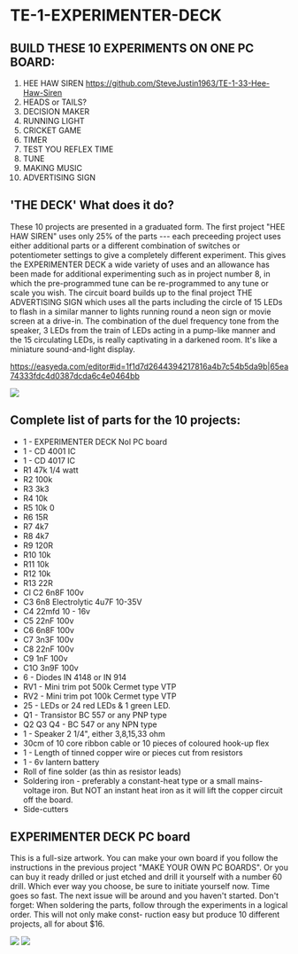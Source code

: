 # TE-1-EXPERIMENTER-DECK

## BUILD THESE 10 EXPERIMENTS ON ONE PC BOARD:
1. HEE HAW SIREN https://github.com/SteveJustin1963/TE-1-33-Hee-Haw-Siren
2. HEADS or TAILS?
3. DECISION MAKER
4. RUNNING LIGHT
5. CRICKET GAME
6. TIMER
7. TEST YOU REFLEX TIME 
8. TUNE
9. MAKING MUSIC 
10. ADVERTISING SIGN 

## 'THE DECK' What does it do?
These 10 projects are presented in a graduated form. The first project "HEE HAW SIREN" uses only 25% of the parts --- each preceeding project uses either additional parts or a different combination of switches or potentiometer settings to give a completely different experiment. This gives the EXPERIMENTER DECK a wide variety of uses and an allowance has been made for additional experimenting such as  in project number 8, in which the pre-programmed tune can be re-programmed to any tune or scale you wish. The circuit board builds up to the final project THE ADVERTISING SIGN which uses all the parts including the circle of 15 LEDs to flash in a similar manner to lights running round a neon sign or movie screen at a drive-in. The combination of the duel frequency tone from the speaker, 3 LEDs from the train of LEDs acting in a pump-like manner and the 15 circulating LEDs, is really captivating in a darkened room. It's like a miniature sound-and-light display.

https://easyeda.com/editor#id=1f1d7d2644394217816a4b7c54b5da9b|65ea74333fdc4d0387dcda6c4e0464bb

![](https://github.com/SteveJustin1963/TE-1-31-EXPERIMENTER-DECK/blob/master/deck-cct.png)

## Complete list of parts for the 10 projects:
* 1 - EXPERIMENTER DECK Nol PC board
* 1 - CD 4001 IC
* 1 - CD 4017 IC
* R1 47k 1/4 watt
* R2 100k
* R3 3k3
* R4 10k
* R5 10k 0
* R6 15R
* R7 4k7
* R8 4k7
* R9 120R
* R10 10k
* R11 10k
* R12 10k
* R13 22R
* Cl C2 6n8F 100v 
* C3 6n8 Electrolytic 4u7F 10-35V
* C4 22mfd 10 - 16v
* C5 22nF 100v
* C6 6n8F 100v
* C7 3n3F 100v
* C8 22nF 100v
* C9 1nF 100v
* C1O 3n9F 100v
* 6 - Diodes IN 4148 or IN 914
* RV1 - Mini trim pot 500k Cermet type VTP
* RV2 - Mini trim pot 100k Cermet type VTP
* 25 - LEDs or 24 red LEDs & 1 green LED.
* Q1 - Transistor BC 557 or any PNP type
* Q2 Q3 Q4 - BC 547 or any NPN type
* 1 - Speaker 2 1/4", either 3,8,15,33 ohm
* 30cm of 10 core ribbon cable or 10 pieces of coloured hook-up flex
* 1 - Length of tinned copper wire or pieces cut from resistors
* 1 - 6v lantern battery
* Roll of fine solder (as thin as resistor leads)
* Soldering iron - preferably a constant-heat type or a small mains-voltage iron. But NOT an instant heat iron as it will lift the copper circuit off the board.
* Side-cutters 

## EXPERIMENTER DECK PC board
This is a full-size artwork. You can make your own board if you follow the instructions in the previous project "MAKE YOUR OWN PC BOARDS". Or you can buy it ready drilled or just etched and drill it yourself with a number 60 drill. Which ever way you choose, be sure to initiate yourself now. Time goes so fast. The next issue will be around and you haven't started. Don't forget: When soldering the parts, follow through the experiments in a logical order. This will not only make const- ruction easy but produce 10 different projects, all for about $16. 

![](https://github.com/SteveJustin1963/TE-1-31-EXPERIMENTER-DECK/blob/master/pcb.png)
![](https://github.com/SteveJustin1963/TE-1-31-EXPERIMENTER-DECK/blob/master/coke.png)


